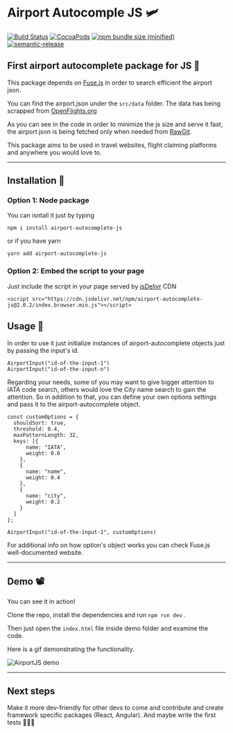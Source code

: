 # Airport Autocomple JS 🛩

[![Build Status](https://travis-ci.org/konsalex/Airport-Autocomplete-JS.svg?branch=master)](https://travis-ci.org/konsalex/Airport-Autocomplete-JS) [![CocoaPods](https://img.shields.io/cocoapods/l/AFNetworking.svg)](https://github.com/konsalex/Airport-Autocomplete-JS) [![npm bundle size (minified)](https://img.shields.io/bundlephobia/min/airport-autocomplete-js.svg)](https://www.npmjs.com/package/airport-autocomplete-js)
[![semantic-release](https://img.shields.io/badge/%20%20%F0%9F%93%A6%F0%9F%9A%80-semantic--release-e10079.svg)](https://github.com/semantic-release/semantic-release)

## First airport autocomplete package for JS 🎉

This package depends on [Fuse.js](http://fusejs.io/) in order to search efficient the airport json.

You can find the airport.json under the `src/data` folder. The data has being scrapped from [OpenFlights.org](https://openflights.org/data.html)

As you can see in the code in order to minimize the js size and serve it fast, the airport json is being fetched only when needed from [RawGit](https://rawgit.com/).

This package aims to be used in travel websites, flight claiming platforms and anywhere you would love to. 

---

## Installation 🐲

### Option 1: Node package
You can isntall it just by typing 
```
npm i install airport-autocomplete-js
``` 
 or if you have yarn
```
yarn add airport-autocomplete-js
```

### Option 2: Embed the script to your page

Just include the script in your page served by [jsDelivr](https://www.jsdelivr.com/) CDN 

```
<script src="https://cdn.jsdelivr.net/npm/airport-autocomplete-js@2.0.2/index.browser.min.js"></script>
```


## Usage 🌊

In order to use it just initialize instances of airport-autocomplete objects just by passing the input's id.

```
AirportInput("id-of-the-input-1")
AirportInput("id-of-the-input-n")
```

Regarding your needs, some of you may want to give bigger attention to IATA code search, others would love the City name search to gain the attention. So in addition to that, you can define your own options settings and pass it to the airport-autocomplete object.

```
const customOptions = {
  shouldSort: true,
  threshold: 0.4,
  maxPatternLength: 32,
  keys: [{
      name: "IATA",
      weight: 0.6
    },
    {
      name: "name",
      weight: 0.4
    },
    {
      name: "city",
      weight: 0.2
    }
  ]
};

AirportInput("id-of-the-input-1", customOptions)
```

For additional info on how option's object works you can check Fuse.js well-documented website.


---

## Demo 📽

You can see it in action! 

Clone the repo, install the dependencies and run `npm run dev` .

Then just open the `index.html` file inside demo folder and examine the code. 

Here is a gif demonstrating the functionality.

![AirportJS demo](https://raw.githubusercontent.com/konsalex/Airport-Autocomplete-JS/master/assets/img/AirportJS_demo.gif)


---

## Next steps 

Make it more dev-friendly for other devs to come and contribute and create framework specific packages (React, Angular). 
And maybe write the first tests 👨🏻‍💻